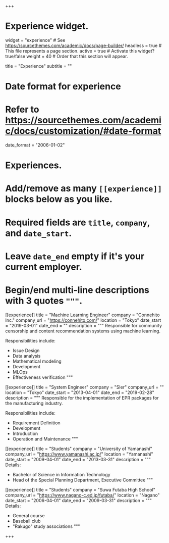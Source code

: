 +++
# Experience widget.
widget = "experience"  # See https://sourcethemes.com/academic/docs/page-builder/
headless = true  # This file represents a page section.
active = true  # Activate this widget? true/false
weight = 40  # Order that this section will appear.

title = "Experience"
subtitle = ""

# Date format for experience
#   Refer to https://sourcethemes.com/academic/docs/customization/#date-format
date_format = "2006-01-02"

# Experiences.
#   Add/remove as many `[[experience]]` blocks below as you like.
#   Required fields are `title`, `company`, and `date_start`.
#   Leave `date_end` empty if it's your current employer.
#   Begin/end multi-line descriptions with 3 quotes `"""`.
[[experience]]
  title = "Machine Learning Engineer"
  company = "Connehito Inc."
  company_url = "https://connehito.com/"
  location = "Tokyo"
  date_start = "2019-03-01"
  date_end = ""
  description = """
  Responsible for community censorship and content recommendation systems using machine learning.

  Responsibilities include:
  * Issue Design
  * Data analysis
  * Mathematical modeling
  * Development
  * MLOps
  * Effectiveness verification
  """

[[experience]]
  title = "System Engineer"
  company = "SIer"
  company_url = ""
  location = "Tokyo"
  date_start = "2013-04-01"
  date_end = "2019-02-28"
  description = """
  Responsible for the implementation of EPR packages for the manufacturing industry.

  Responsibilities include:
  * Requirement Definition
  * Development
  * Introduction
  * Operation and Maintenance
  """

[[experience]]
  title = "Students"
  company = "University of Yamanashi"
  company_url = "https://www.yamanashi.ac.jp/"
  location = "Yamanashi"
  date_start = "2009-04-01"
  date_end = "2013-03-31"
  description = """
  Details:
  * Bachelor of Science in Information Technology
  * Head of the Special Planning Department, Executive Committee
  """

[[experience]]
  title = "Students"
  company = "Suwa Futaba High School"
  company_url = "https://www.nagano-c.ed.jp/futaba/"
  location = "Nagano"
  date_start = "2006-04-01"
  date_end = "2009-03-31"
  description = """
  Details:
  * General course
  * Baseball club
  * "Rakugo" study associations
  """

+++
